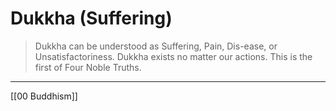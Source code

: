 
# Dukkha (Suffering)
> Dukkha can be understood as Suffering, Pain, Dis-ease, or Unsatisfactoriness. Dukkha exists no matter our actions. This is the first of Four Noble Truths.

---
[[00 Buddhism]]